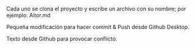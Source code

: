 Cada uno se clona el proyecto
y escribe un archivo con su nombre; por ejemplo:
Aitor.md

Pequeña modificación para hacer commit & Push
desde Github Desktop.

Texto desde Github para provocar conflicto.
